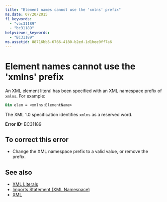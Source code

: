 ```yaml
---
title: "Element names cannot use the 'xmlns' prefix"
ms.date: 07/20/2015
f1_keywords: 
  - "vbc31189"
  - "bc31189"
helpviewer_keywords: 
  - "BC31189"
ms.assetid: 88716bb5-6766-4180-b2ed-1d1bee0ff7a6
---
```

# Element names cannot use the 'xmlns' prefix
An XML element literal has been specified with an XML namespace prefix of `xmlns`. For example:  
  
```vb  
Dim elem = <xmlns:ElementName>  
```  
  
 The XML 1.0 specification identifies `xmlns` as a reserved word.  
  
 **Error ID:** BC31189  
  
## To correct this error  
  
-   Change the XML namespace prefix to a valid value, or remove the prefix.  
  
## See also
- [XML Literals](../../visual-basic/language-reference/xml-literals/index.md)
- [Imports Statement (XML Namespace)](../../visual-basic/language-reference/statements/imports-statement-xml-namespace.md)
- [XML](../../visual-basic/programming-guide/language-features/xml/index.md)
